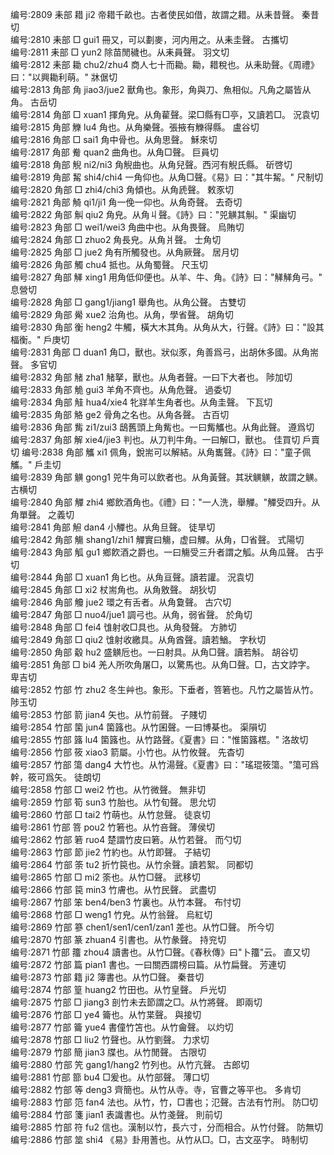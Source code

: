 <!-- { "loadSidebar": true } -->
编号:2809   耒部   耤   ji2   帝耤千畝也。古者使民如借，故謂之耤。从耒昔聲。   秦昔切  
编号:2810   耒部   □   gui1   冊又，可以劃麥，河内用之。从耒圭聲。   古攜切  
编号:2811   耒部   □   yun2   除苗閒穢也。从耒員聲。   羽文切  
编号:2812   耒部   耡   chu2/zhu4   商人七十而耡。耡，耤稅也。从耒助聲。《周禮》曰："以興耡利萌。"   牀倨切  
编号:2813   角部   角   jiao3/jue2   獸角也。象形，角與刀、魚相似。凡角之屬皆从角。   古岳切  
编号:2814   角部   □   xuan1   揮角皃。从角雚聲。梁□縣有□亭，又讀若□。   況袁切  
编号:2815   角部   觻   lu4   角也。从角樂聲。張掖有觻得縣。   盧谷切  
编号:2816   角部   □   sai1   角中骨也。从角思聲。   穌來切  
编号:2817   角部   觠   quan2   曲角也。从角□聲。   巨員切  
编号:2818   角部   觬   ni2/ni3   角觬曲也。从角兒聲。西河有觬氏縣。   斫啓切  
编号:2819   角部   觢   shi4/chi4   一角仰也。从角□聲。《易》曰："其牛觢。"   尺制切  
编号:2820   角部   □   zhi4/chi3   角傾也。从角虒聲。   敕豕切  
编号:2821   角部   觭   qi1/ji1   角一俛一仰也。从角奇聲。   去奇切  
编号:2822   角部   觓   qiu2   角皃。从角丩聲。《詩》曰："兕觵其觓。"   渠幽切  
编号:2823   角部   □   wei1/wei3   角曲中也。从角畏聲。   烏賄切  
编号:2824   角部   □   zhuo2   角長皃。从角爿聲。   士角切  
编号:2825   角部   □   jue2   角有所觸發也。从角厥聲。   居月切  
编号:2826   角部   觸   chu4   抵也。从角蜀聲。   尺玉切  
编号:2827   角部   觲   xing1   用角低仰便也。从羊、牛、角。《詩》曰："觲觲角弓。"   息營切  
编号:2828   角部   □   gang1/jiang1   舉角也。从角公聲。   古雙切  
编号:2829   角部   觷   xue2   治角也。从角，學省聲。   胡角切  
编号:2830   角部   衡   heng2   牛觸，橫大木其角。从角从大，行聲。《詩》曰："設其楅衡。"   戶庚切  
编号:2831   角部   □   duan1   角□，獸也。狀似豕，角善爲弓，出胡休多國。从角耑聲。   多官切  
编号:2832   角部   觰   zha1   觰拏，獸也。从角者聲。一曰下大者也。   陟加切  
编号:2833   角部   觤   gui3   羊角不齊也。从角危聲。   過委切  
编号:2834   角部   觟   hua4/xie4   牝牂羊生角者也。从角圭聲。   下瓦切  
编号:2835   角部   觡   ge2   骨角之名也。从角各聲。   古百切  
编号:2836   角部   觜   zi1/zui3   鴟舊頭上角觜也。一曰觜觿也。从角此聲。   遵爲切  
编号:2837   角部   解   xie4/jie3   判也。从刀判牛角。一曰解□，獸也。   佳買切  戶賣切
编号:2838   角部   觿   xi1   佩角，銳耑可以解結。从角巂聲。《詩》曰："童子佩觿。"   戶圭切  
编号:2839   角部   觵   gong1   兕牛角可以飲者也。从角黃聲。其狀觵觵，故謂之觵。   古横切  
编号:2840   角部   觶   zhi4   鄉飲酒角也。《禮》曰："一人洗，舉觶。"觶受四升。从角單聲。   之義切  
编号:2841   角部   觛   dan4   小觶也。从角旦聲。   徒旱切  
编号:2842   角部   觴   shang1/zhi1   觶實曰觴，虚曰觶。从角，□省聲。   式陽切  
编号:2843   角部   觚   gu1   鄉飮酒之爵也。一曰觴受三升者謂之觚。从角瓜聲。   古乎切  
编号:2844   角部   □   xuan1   角匕也。从角亘聲。讀若讙。   況袁切  
编号:2845   角部   □   xi2   杖耑角也。从角敫聲。   胡狄切  
编号:2846   角部   觼   jue2   環之有舌者。从角敻聲。   古穴切  
编号:2847   角部   □   nuo4/jue1   調弓也。从角，弱省聲。   於角切  
编号:2848   角部   □   fei4   隿射收□具也。从角發聲。   方肺切  
编号:2849   角部   □   qiu2   隿射收繳具。从角酋聲。讀若鰌。   字秋切  
编号:2850   角部   觳   hu2   盛觵卮也。一曰射具。从角□聲。讀若斛。   胡谷切  
编号:2851   角部   □   bi4   羌人所吹角屠□，以驚馬也。从角□聲。□，古文誖字。   卑吉切  
编号:2852   竹部   竹   zhu2   冬生艸也。象形。下垂者，箁箬也。凡竹之屬皆从竹。   陟玉切  
编号:2853   竹部   箭   jian4   矢也。从竹前聲。   子賤切  
编号:2854   竹部   箘   jun4   箘簬也。从竹囷聲。一曰博棊也。   渠隕切  
编号:2855   竹部   簬   lu4   箘簬也。从竹路聲。《夏書》曰："惟箘簬楛。"   洛故切  
编号:2856   竹部   筱   xiao3   箭屬。小竹也。从竹攸聲。   先杳切  
编号:2857   竹部   簜   dang4   大竹也。从竹湯聲。《夏書》曰："瑤琨筱簜。"簜可爲幹，筱可爲矢。   徒朗切  
编号:2858   竹部   □   wei2   竹也。从竹微聲。   無非切  
编号:2859   竹部   筍   sun3   竹胎也。从竹旬聲。   思允切  
编号:2860   竹部   □   tai2   竹萌也。从竹怠聲。   徒哀切  
编号:2861   竹部   箁   pou2   竹箬也。从竹咅聲。   薄侯切  
编号:2862   竹部   箬   ruo4   楚謂竹皮曰箬。从竹若聲。   而勺切  
编号:2863   竹部   節   jie2   竹約也。从竹即聲。   子結切  
编号:2864   竹部   筡   tu2   折竹笢也。从竹余聲。讀若絮。   同都切  
编号:2865   竹部   □   mi2   筡也。从竹□聲。   武移切  
编号:2866   竹部   笢   min3   竹膚也。从竹民聲。   武盡切  
编号:2867   竹部   笨   ben4/ben3   竹裏也。从竹本聲。   布忖切  
编号:2868   竹部   □   weng1   竹皃。从竹翁聲。   烏紅切  
编号:2869   竹部   篸   chen1/sen1/cen1/zan1   差也。从竹□聲。   所今切  
编号:2870   竹部   篆   zhuan4   引書也。从竹彖聲。   持兖切  
编号:2871   竹部   籒   zhou4   讀書也。从竹□聲。《春秋傳》曰"卜籒"云。   直又切  
编号:2872   竹部   篇   pian1   書也。一曰關西謂榜曰篇。从竹扁聲。   芳連切  
编号:2873   竹部   籍   ji2   簿書也。从竹□聲。   秦昔切  
编号:2874   竹部   篁   huang2   竹田也。从竹皇聲。   戶光切  
编号:2875   竹部   □   jiang3   剖竹未去節謂之□。从竹將聲。   即兩切  
编号:2876   竹部   □   ye4   籥也。从竹枼聲。   與接切  
编号:2877   竹部   籥   yue4   書僮竹笘也。从竹龠聲。   以灼切  
编号:2878   竹部   □   liu2   竹聲也。从竹劉聲。   力求切  
编号:2879   竹部   簡   jian3   牒也。从竹閒聲。   古限切  
编号:2880   竹部   笐   gang1/hang2   竹列也。从竹亢聲。   古郎切  
编号:2881   竹部   篰   bu4   □爰也。从竹部聲。   薄口切  
编号:2882   竹部   等   deng3   齊簡也。从竹从寺。寺，官曹之等平也。   多肯切  
编号:2883   竹部   笵   fan4   法也。从竹，竹，□書也；氾聲。古法有竹刑。   防□切  
编号:2884   竹部   箋   jian1   表識書也。从竹戔聲。   則前切  
编号:2885   竹部   符   fu2   信也。漢制以竹，長六寸，分而相合。从竹付聲。   防無切  
编号:2886   竹部   筮   shi4   《易》卦用蓍也。从竹从□。□，古文巫字。   時制切  
